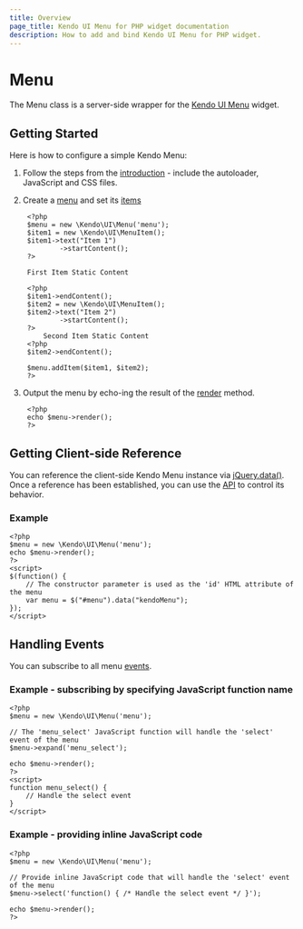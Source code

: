 ```yaml
---
title: Overview
page_title: Kendo UI Menu for PHP widget documentation
description: How to add and bind Kendo UI Menu for PHP widget.
---
```


# Menu

The Menu class is a server-side wrapper for the [Kendo UI Menu](/api/web/menu) widget.

## Getting Started

Here is how to configure a simple Kendo Menu:

1. Follow the steps from the [introduction](/using-kendo-with/php/introduction) - include the autoloader, JavaScript and CSS files.

1. Create a [menu](/api/wrappers/php/Kendo/UI/Menu) and set its [items](/api/wrappers/php/Kendo/UI/Menu#additem)

        <?php
        $menu = new \Kendo\UI\Menu('menu');
        $item1 = new \Kendo\UI\MenuItem();
        $item1->text("Item 1")
                ->startContent();
        ?>

        First Item Static Content

        <?php
        $item1->endContent();
        $item2 = new \Kendo\UI\MenuItem();
        $item2->text("Item 2")
                ->startContent();
        ?>
            Second Item Static Content
        <?php
        $item2->endContent();

        $menu.addItem($item1, $item2);
        ?>

1. Output the menu by echo-ing the result of the [render](/api/wrappers/php/Kendo/UI/Widget#render) method.

        <?php
        echo $menu->render();
        ?>

## Getting Client-side Reference

You can reference the client-side Kendo Menu instance via [jQuery.data()](http://api.jquery.com/jQuery.data/).
Once a reference has been established, you can use the [API](/api/web/menu#methods) to control its behavior.

### Example

    <?php
    $menu = new \Kendo\UI\Menu('menu');
    echo $menu->render();
    ?>
    <script>
    $(function() {
        // The constructor parameter is used as the 'id' HTML attribute of the menu
        var menu = $("#menu").data("kendoMenu");
    });
    </script>

## Handling Events

You can subscribe to all menu [events](/api/web/menu#events).

### Example - subscribing by specifying JavaScript function name

    <?php
    $menu = new \Kendo\UI\Menu('menu');

    // The 'menu_select' JavaScript function will handle the 'select' event of the menu
    $menu->expand('menu_select');

    echo $menu->render();
    ?>
    <script>
    function menu_select() {
        // Handle the select event
    }
    </script>

### Example - providing inline JavaScript code

    <?php
    $menu = new \Kendo\UI\Menu('menu');

    // Provide inline JavaScript code that will handle the 'select' event of the menu
    $menu->select('function() { /* Handle the select event */ }');

    echo $menu->render();
    ?>


